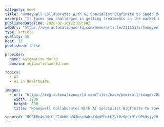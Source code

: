 ```yaml
---
category: news
title: "Honeywell Collaborates With AI Specialist Bigfinite to Speed Medical Therapies"
excerpt: "It faces new challenges in getting treatments on the market while at the same time it has opportunities to use burgeoning technologies like artificial intelligence (AI) and machine learning to ... fantastic science—some of it in new and exciting areas such as gene therapy. So, in the process, we’re managing really highly complex ..."
publishedDateTime: 2020-02-10T22:09:00Z
webUrl: "https://www.automationworld.com/home/article/21115175/honeywell-collaborates-with-ai-specialist-bigfinite-to-speed-medical-therapies"
type: article
quality: 35
heat: 35
published: false

provider:
  name: Automation World
  domain: automationworld.com

topics:
  - AI
  - AI in Healthcare

images:
  - url: "https://img.automationworld.com/files/base/pmmi/all/image/2020/02/Honeywell_Bigfinite_collaboration_300_dpi.5e41d3ddb284f.png?auto=format&fit=max&w=1200"
    width: 1200
    height: 800
    title: "Honeywell Collaborates With AI Specialist Bigfinite to Speed Medical Therapies"

secured: "OCSABy4sPMjCLF74kUKNV4JoppHWhstWxdPHetLZVt0zKp9i9leOPbOsjy2H1BMBmJOX5HX59f97AWexvabw2qkKPdTkFEDVDX84jv9Xi3PJfJJ4dvOH2A5ytBlWCQKX1pe8s4ia3SWUTji+PVWhHrz0mj3m/gLW6plLw/sjn9w7F0nnwDJeLT2zyTESJonZn2kz9/AcQ65tUBzOPWufOpWZ3/i6FOKfkFoaQ2k78rQYOBPIYBXyNj2lHPfo0IJLl5n1Z0oYrKssN3JSej7byY/R0GVTp7igsU2LFKVjBGIQ3L/LVEXMBdAmEuaN61Uy;siQ4frmGA9k58I55r4k+Fw=="
---
```


